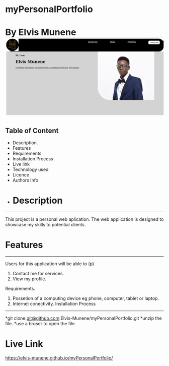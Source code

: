 # myPersonalPortfolio
# By Elvis Munene![java-app](assets/images/Home-page.png)
## Table of Content
* Description.
* Features
* Requirements
* Installation Process
* Live link
* Technology used
* Licence
* Authors Info
* # Description
***
This project is a personal web aplication. The web application is designed to showcase my skills to potential clients.
# Features
***
Users for this application will be able to (p)
1. Contact me for services.
2. View my profile.

Requirements.
1. Possetion of a computing device eg phone, computer, tablet or laptop.
2. Internet conectivity.
Installation Process
***
*git clone:git@github.com:Elvis-Munene/myPersonalPortfolio.git
*unzip the file.
*use a broser to open the file.

# Live Link
https://elvis-munene.github.io/myPersonalPortfolio/
